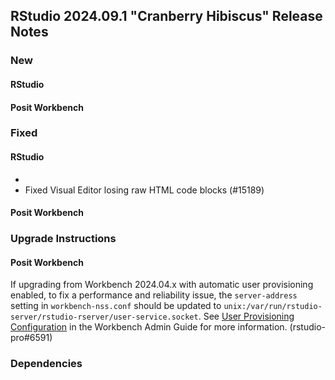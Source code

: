 ## RStudio 2024.09.1 "Cranberry Hibiscus" Release Notes

### New

#### RStudio

#### Posit Workbench

### Fixed

#### RStudio
- 
- Fixed Visual Editor losing raw HTML code blocks (#15189)

#### Posit Workbench

### Upgrade Instructions

#### Posit Workbench

If upgrading from Workbench 2024.04.x with automatic user provisioning enabled, to fix a performance and reliability issue, the `server-address` setting in `workbench-nss.conf` should be updated to `unix:/var/run/rstudio-server/rstudio-rserver/user-service.socket`. See [User Provisioning Configuration](https://docs.posit.co/ide/server-pro/user_provisioning/configuration.html) in the Workbench Admin Guide for more information. (rstudio-pro#6591)

### Dependencies

